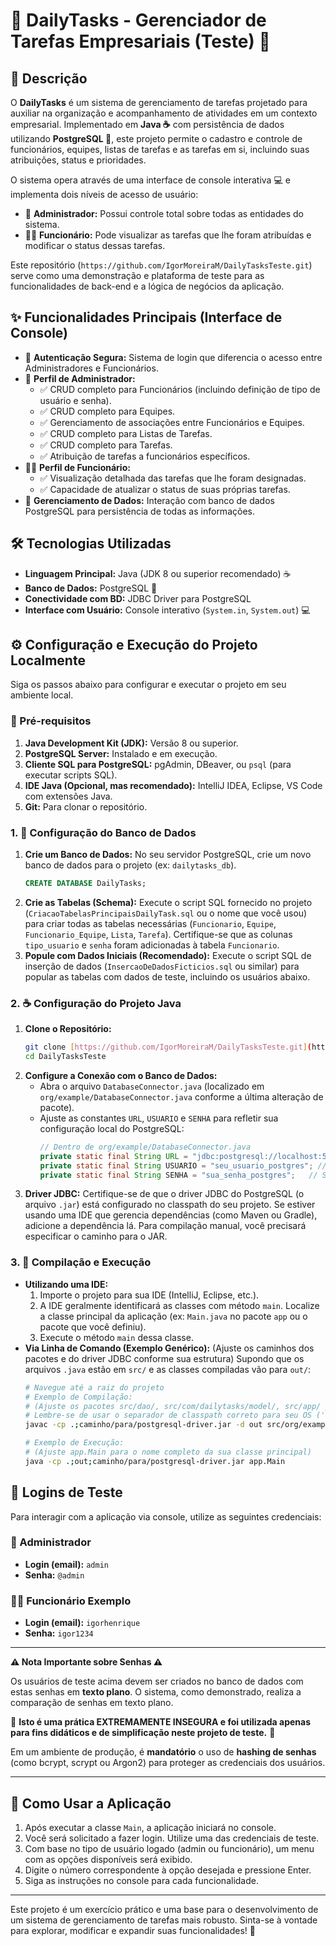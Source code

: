 # 🎯 DailyTasks - Gerenciador de Tarefas Empresariais (Teste) 🚀

## 📝 Descrição

O **DailyTasks** é um sistema de gerenciamento de tarefas projetado para auxiliar na organização e acompanhamento de atividades em um contexto empresarial. Implementado em **Java ☕** com persistência de dados utilizando **PostgreSQL 🐘**, este projeto permite o cadastro e controle de funcionários, equipes, listas de tarefas e as tarefas em si, incluindo suas atribuições, status e prioridades.

O sistema opera através de uma interface de console interativa 💻 e implementa dois níveis de acesso de usuário:
* 👤 **Administrador:** Possui controle total sobre todas as entidades do sistema.
* 🧑‍💼 **Funcionário:** Pode visualizar as tarefas que lhe foram atribuídas e modificar o status dessas tarefas.

Este repositório (`https://github.com/IgorMoreiraM/DailyTasksTeste.git`) serve como uma demonstração e plataforma de teste para as funcionalidades de back-end e a lógica de negócios da aplicação.

## ✨ Funcionalidades Principais (Interface de Console)

* 🔐 **Autenticação Segura:** Sistema de login que diferencia o acesso entre Administradores e Funcionários.
* 👤 **Perfil de Administrador:**
    * ✅ CRUD completo para Funcionários (incluindo definição de tipo de usuário e senha).
    * ✅ CRUD completo para Equipes.
    * ✅ Gerenciamento de associações entre Funcionários e Equipes.
    * ✅ CRUD completo para Listas de Tarefas.
    * ✅ CRUD completo para Tarefas.
    * ✅ Atribuição de tarefas a funcionários específicos.
* 🧑‍💼 **Perfil de Funcionário:**
    * ✅ Visualização detalhada das tarefas que lhe foram designadas.
    * ✅ Capacidade de atualizar o status de suas próprias tarefas.
* 💾 **Gerenciamento de Dados:** Interação com banco de dados PostgreSQL para persistência de todas as informações.

## 🛠️ Tecnologias Utilizadas

* **Linguagem Principal:** Java (JDK 8 ou superior recomendado) ☕
* **Banco de Dados:** PostgreSQL 🐘
* **Conectividade com BD:** JDBC Driver para PostgreSQL
* **Interface com Usuário:** Console interativo (`System.in`, `System.out`) 💻

## ⚙️ Configuração e Execução do Projeto Localmente

Siga os passos abaixo para configurar e executar o projeto em seu ambiente local.

### 📜 Pré-requisitos

1.  **Java Development Kit (JDK):** Versão 8 ou superior.
2.  **PostgreSQL Server:** Instalado e em execução.
3.  **Cliente SQL para PostgreSQL:** pgAdmin, DBeaver, ou `psql` (para executar scripts SQL).
4.  **IDE Java (Opcional, mas recomendado):** IntelliJ IDEA, Eclipse, VS Code com extensões Java.
5.  **Git:** Para clonar o repositório.

### 1. 🐘 Configuração do Banco de Dados

1.  **Crie um Banco de Dados:**
    No seu servidor PostgreSQL, crie um novo banco de dados para o projeto (ex: `dailytasks_db`).
    ```sql
    CREATE DATABASE DailyTasks;
    ```
2.  **Crie as Tabelas (Schema):**
    Execute o script SQL fornecido no projeto (`CriacaoTabelasPrincipaisDailyTask.sql` ou o nome que você usou) para criar todas as tabelas necessárias (`Funcionario`, `Equipe`, `Funcionario_Equipe`, `Lista`, `Tarefa`). Certifique-se que as colunas `tipo_usuario` e `senha` foram adicionadas à tabela `Funcionario`.
3.  **Popule com Dados Iniciais (Recomendado):**
    Execute o script SQL de inserção de dados (`InsercaoDeDadosFicticios.sql` ou similar) para popular as tabelas com dados de teste, incluindo os usuários abaixo.

### 2. ☕ Configuração do Projeto Java

1.  **Clone o Repositório:**
    ```bash
    git clone [https://github.com/IgorMoreiraM/DailyTasksTeste.git](https://github.com/IgorMoreiraM/DailyTasksTeste.git)
    cd DailyTasksTeste
    ```
2.  **Configure a Conexão com o Banco de Dados:**
    * Abra o arquivo `DatabaseConnector.java` (localizado em `org/example/DatabaseConnector.java` conforme a última alteração de pacote).
    * Ajuste as constantes `URL`, `USUARIO` e `SENHA` para refletir sua configuração local do PostgreSQL:
        ```java
        // Dentro de org/example/DatabaseConnector.java
        private static final String URL = "jdbc:postgresql://localhost:5432/DailyTasks"; // Verifique o nome do seu banco
        private static final String USUARIO = "seu_usuario_postgres"; // Seu usuário do PostgreSQL
        private static final String SENHA = "sua_senha_postgres";   // Sua senha
        ```
3.  **Driver JDBC:**
    Certifique-se de que o driver JDBC do PostgreSQL (o arquivo `.jar`) está configurado no classpath do seu projeto. Se estiver usando uma IDE que gerencia dependências (como Maven ou Gradle), adicione a dependência lá. Para compilação manual, você precisará especificar o caminho para o JAR.

### 3. 🚀 Compilação e Execução

* **Utilizando uma IDE:**
    1.  Importe o projeto para sua IDE (IntelliJ, Eclipse, etc.).
    2.  A IDE geralmente identificará as classes com método `main`. Localize a classe principal da aplicação (ex: `Main.java` no pacote `app` ou o pacote que você definiu).
    3.  Execute o método `main` dessa classe.
* **Via Linha de Comando (Exemplo Genérico):**
    (Ajuste os caminhos dos pacotes e do driver JDBC conforme sua estrutura)
    Supondo que os arquivos `.java` estão em `src/` e as classes compiladas vão para `out/`:
    ```bash
    # Navegue até a raiz do projeto
    # Exemplo de Compilação:
    # (Ajuste os pacotes src/dao/, src/com/dailytasks/model/, src/app/ para os nomes corretos dos seus pacotes)
    # Lembre-se de usar o separador de classpath correto para seu OS (';' para Windows, ':' para Linux/macOS)
    javac -cp .;caminho/para/postgresql-driver.jar -d out src/org/example/DatabaseConnector.java src/dao/*.java src/com/dailytasks/model/*.java src/app/Main.java

    # Exemplo de Execução:
    # (Ajuste app.Main para o nome completo da sua classe principal)
    java -cp .;out;caminho/para/postgresql-driver.jar app.Main
    ```

## 🔑 Logins de Teste

Para interagir com a aplicação via console, utilize as seguintes credenciais:

### 👤 Administrador
* **Login (email):** `admin`
* **Senha:** `@admin`

### 🧑‍💼 Funcionário Exemplo
* **Login (email):** `igorhenrique`
* **Senha:** `igor1234`

---
**⚠️ Nota Importante sobre Senhas ⚠️**

Os usuários de teste acima devem ser criados no banco de dados com estas senhas em **texto plano**. O sistema, como demonstrado, realiza a comparação de senhas em texto plano.

🚨 **Isto é uma prática EXTREMAMENTE INSEGURA e foi utilizada apenas para fins didáticos e de simplificação neste projeto de teste.** 🚨

Em um ambiente de produção, é **mandatório** o uso de **hashing de senhas** (como bcrypt, scrypt ou Argon2) para proteger as credenciais dos usuários.

---

## 📖 Como Usar a Aplicação

1.  Após executar a classe `Main`, a aplicação iniciará no console.
2.  Você será solicitado a fazer login. Utilize uma das credenciais de teste.
3.  Com base no tipo de usuário logado (admin ou funcionário), um menu com as opções disponíveis será exibido.
4.  Digite o número correspondente à opção desejada e pressione Enter.
5.  Siga as instruções no console para cada funcionalidade.

---

Este projeto é um exercício prático e uma base para o desenvolvimento de um sistema de gerenciamento de tarefas mais robusto. Sinta-se à vontade para explorar, modificar e expandir suas funcionalidades! 🎉
